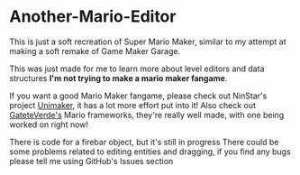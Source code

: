 # Another-Mario-Editor

This is just a soft recreation of Super Mario Maker, similar to my attempt at making a soft
remake of Game Maker Garage.

This was just made for me to learn more about level editors and data structures
**I'm not trying to make a mario maker fangame**.

If you want a good Mario Maker fangame, please check out NinStar's project [Unimaker](https://github.com/ninstar/UniMaker), it has a lot more effort put into it!
Also check out [GateteVerde's](https://github.com/GateteVerde) Mario frameworks, they're really well made, with one being worked on right now!

There is code for a firebar object, but it's still in progress
There could be some problems related to editing entities and dragging, if you find any bugs please tell me 
using GitHub's Issues section

